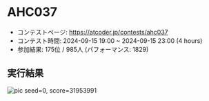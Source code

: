 # AHC037
- コンテストページ: https://atcoder.jp/contests/ahc037
- コンテスト時間: 2024-09-15 19:00 ~ 2024-09-15 23:00 (4 hours)
- 参加結果: 175位 / 985人 (パフォーマンス: 1829)

## 実行結果
![pic](/AtCoder-Heuristic-Contest-Solutions/solution_gifs/AHC037_solution.gif)
seed=0, score=31953991